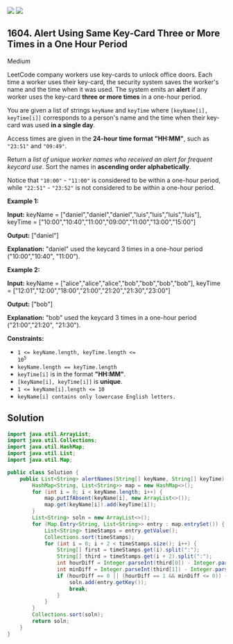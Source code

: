 [![](https://img.shields.io/github/stars/javadev/LeetCode-in-Java?label=Stars&style=flat-square)](https://github.com/javadev/LeetCode-in-Java)
[![](https://img.shields.io/github/forks/javadev/LeetCode-in-Java?label=Fork%20me%20on%20GitHub%20&style=flat-square)](https://github.com/javadev/LeetCode-in-Java/fork)

## 1604\. Alert Using Same Key-Card Three or More Times in a One Hour Period

Medium

LeetCode company workers use key-cards to unlock office doors. Each time a worker uses their key-card, the security system saves the worker's name and the time when it was used. The system emits an **alert** if any worker uses the key-card **three or more times** in a one-hour period.

You are given a list of strings `keyName` and `keyTime` where `[keyName[i], keyTime[i]]` corresponds to a person's name and the time when their key-card was used **in a** **single day**.

Access times are given in the **24-hour time format "HH:MM"**, such as `"23:51"` and `"09:49"`.

Return a _list of unique worker names who received an alert for frequent keycard use_. Sort the names in **ascending order alphabetically**.

Notice that `"10:00"` - `"11:00"` is considered to be within a one-hour period, while `"22:51"` - `"23:52"` is not considered to be within a one-hour period.

**Example 1:**

**Input:** keyName = ["daniel","daniel","daniel","luis","luis","luis","luis"], keyTime = ["10:00","10:40","11:00","09:00","11:00","13:00","15:00"]

**Output:** ["daniel"]

**Explanation:** "daniel" used the keycard 3 times in a one-hour period ("10:00","10:40", "11:00").

**Example 2:**

**Input:** keyName = ["alice","alice","alice","bob","bob","bob","bob"], keyTime = ["12:01","12:00","18:00","21:00","21:20","21:30","23:00"]

**Output:** ["bob"]

**Explanation:** "bob" used the keycard 3 times in a one-hour period ("21:00","21:20", "21:30").

**Constraints:**

*   <code>1 <= keyName.length, keyTime.length <= 10<sup>5</sup></code>
*   `keyName.length == keyTime.length`
*   `keyTime[i]` is in the format **"HH:MM"**.
*   `[keyName[i], keyTime[i]]` is **unique**.
*   `1 <= keyName[i].length <= 10`
*   `keyName[i] contains only lowercase English letters.`

## Solution

```java
import java.util.ArrayList;
import java.util.Collections;
import java.util.HashMap;
import java.util.List;
import java.util.Map;

public class Solution {
    public List<String> alertNames(String[] keyName, String[] keyTime) {
        HashMap<String, List<String>> map = new HashMap<>();
        for (int i = 0; i < keyName.length; i++) {
            map.putIfAbsent(keyName[i], new ArrayList<>());
            map.get(keyName[i]).add(keyTime[i]);
        }
        List<String> soln = new ArrayList<>();
        for (Map.Entry<String, List<String>> entry : map.entrySet()) {
            List<String> timeStamps = entry.getValue();
            Collections.sort(timeStamps);
            for (int i = 0; i + 2 < timeStamps.size(); i++) {
                String[] first = timeStamps.get(i).split(":");
                String[] third = timeStamps.get(i + 2).split(":");
                int hourDiff = Integer.parseInt(third[0]) - Integer.parseInt(first[0]);
                int minDiff = Integer.parseInt(third[1]) - Integer.parseInt(first[1]);
                if (hourDiff == 0 || (hourDiff == 1 && minDiff <= 0)) {
                    soln.add(entry.getKey());
                    break;
                }
            }
        }
        Collections.sort(soln);
        return soln;
    }
}
```